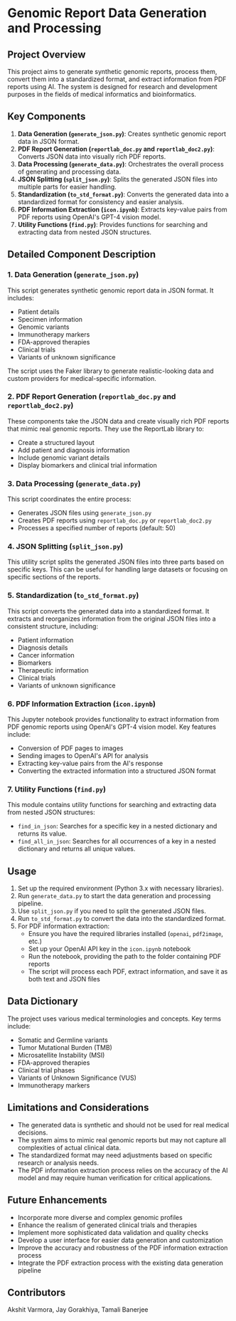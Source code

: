# Genomic Report Data Generation and Processing

## Project Overview

This project aims to generate synthetic genomic reports, process them, convert them into a standardized format, and extract information from PDF reports using AI. The system is designed for research and development purposes in the fields of medical informatics and bioinformatics.

## Key Components

1. **Data Generation (`generate_json.py`)**: Creates synthetic genomic report data in JSON format.
2. **PDF Report Generation (`reportlab_doc.py` and `reportlab_doc2.py`)**: Converts JSON data into visually rich PDF reports.
3. **Data Processing (`generate_data.py`)**: Orchestrates the overall process of generating and processing data.
4. **JSON Splitting (`split_json.py`)**: Splits the generated JSON files into multiple parts for easier handling.
5. **Standardization (`to_std_format.py`)**: Converts the generated data into a standardized format for consistency and easier analysis.
6. **PDF Information Extraction (`icon.ipynb`)**: Extracts key-value pairs from PDF reports using OpenAI's GPT-4 vision model.
7. **Utility Functions (`find.py`)**: Provides functions for searching and extracting data from nested JSON structures.

## Detailed Component Description

### 1. Data Generation (`generate_json.py`)

This script generates synthetic genomic report data in JSON format. It includes:

- Patient details
- Specimen information
- Genomic variants
- Immunotherapy markers
- FDA-approved therapies
- Clinical trials
- Variants of unknown significance

The script uses the Faker library to generate realistic-looking data and custom providers for medical-specific information.

### 2. PDF Report Generation (`reportlab_doc.py` and `reportlab_doc2.py`)

These components take the JSON data and create visually rich PDF reports that mimic real genomic reports. They use the ReportLab library to:

- Create a structured layout
- Add patient and diagnosis information
- Include genomic variant details
- Display biomarkers and clinical trial information

### 3. Data Processing (`generate_data.py`)

This script coordinates the entire process:

- Generates JSON files using `generate_json.py`
- Creates PDF reports using `reportlab_doc.py` or `reportlab_doc2.py`
- Processes a specified number of reports (default: 50)

### 4. JSON Splitting (`split_json.py`)

This utility script splits the generated JSON files into three parts based on specific keys. This can be useful for handling large datasets or focusing on specific sections of the reports.

### 5. Standardization (`to_std_format.py`)

This script converts the generated data into a standardized format. It extracts and reorganizes information from the original JSON files into a consistent structure, including:

- Patient information
- Diagnosis details
- Cancer information
- Biomarkers
- Therapeutic information
- Clinical trials
- Variants of unknown significance

### 6. PDF Information Extraction (`icon.ipynb`)

This Jupyter notebook provides functionality to extract information from PDF genomic reports using OpenAI's GPT-4 vision model. Key features include:

- Conversion of PDF pages to images
- Sending images to OpenAI's API for analysis
- Extracting key-value pairs from the AI's response
- Converting the extracted information into a structured JSON format

### 7. Utility Functions (`find.py`)

This module contains utility functions for searching and extracting data from nested JSON structures:

- `find_in_json`: Searches for a specific key in a nested dictionary and returns its value.
- `find_all_in_json`: Searches for all occurrences of a key in a nested dictionary and returns all unique values.

## Usage

1. Set up the required environment (Python 3.x with necessary libraries).
2. Run `generate_data.py` to start the data generation and processing pipeline.
3. Use `split_json.py` if you need to split the generated JSON files.
4. Run `to_std_format.py` to convert the data into the standardized format.
5. For PDF information extraction:
   - Ensure you have the required libraries installed (`openai`, `pdf2image`, etc.)
   - Set up your OpenAI API key in the `icon.ipynb` notebook
   - Run the notebook, providing the path to the folder containing PDF reports
   - The script will process each PDF, extract information, and save it as both text and JSON files

## Data Dictionary

The project uses various medical terminologies and concepts. Key terms include:

- Somatic and Germline variants
- Tumor Mutational Burden (TMB)
- Microsatellite Instability (MSI)
- FDA-approved therapies
- Clinical trial phases
- Variants of Unknown Significance (VUS)
- Immunotherapy markers

## Limitations and Considerations

- The generated data is synthetic and should not be used for real medical decisions.
- The system aims to mimic real genomic reports but may not capture all complexities of actual clinical data.
- The standardized format may need adjustments based on specific research or analysis needs.
- The PDF information extraction process relies on the accuracy of the AI model and may require human verification for critical applications.

## Future Enhancements

- Incorporate more diverse and complex genomic profiles
- Enhance the realism of generated clinical trials and therapies
- Implement more sophisticated data validation and quality checks
- Develop a user interface for easier data generation and customization
- Improve the accuracy and robustness of the PDF information extraction process
- Integrate the PDF extraction process with the existing data generation pipeline

## Contributors

Akshit Varmora, Jay Gorakhiya, Tamali Banerjee
